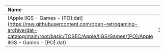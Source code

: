|Name|Size|
|:---|---:|
|[Apple IIGS - Games - [PO].dat](https://raw.githubusercontent.com/open-retrogaming-archive/dat-catalog/main/root/basic/TOSEC/Apple/IIGS/Games/[PO]/Apple IIGS - Games - [PO].dat)|32920|
